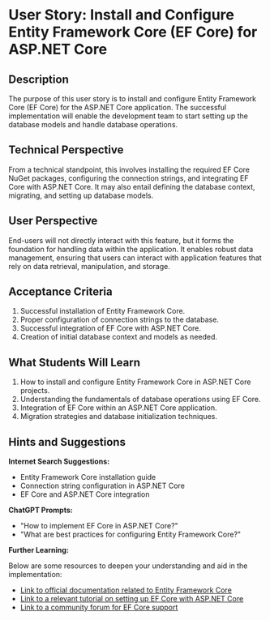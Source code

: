 # User Story: Install and Configure Entity Framework Core (EF Core) for ASP.NET Core

## Description

The purpose of this user story is to install and configure Entity Framework Core (EF Core) for the ASP.NET Core application. The successful implementation will enable the development team to start setting up the database models and handle database operations.

## Technical Perspective

From a technical standpoint, this involves installing the required EF Core NuGet packages, configuring the connection strings, and integrating EF Core with ASP.NET Core. It may also entail defining the database context, migrating, and setting up database models.

## User Perspective

End-users will not directly interact with this feature, but it forms the foundation for handling data within the application. It enables robust data management, ensuring that users can interact with application features that rely on data retrieval, manipulation, and storage.

## Acceptance Criteria

1. Successful installation of Entity Framework Core.
2. Proper configuration of connection strings to the database.
3. Successful integration of EF Core with ASP.NET Core.
4. Creation of initial database context and models as needed.

## What Students Will Learn

1. How to install and configure Entity Framework Core in ASP.NET Core projects.
2. Understanding the fundamentals of database operations using EF Core.
3. Integration of EF Core within an ASP.NET Core application.
4. Migration strategies and database initialization techniques.

## Hints and Suggestions

**Internet Search Suggestions:**

- Entity Framework Core installation guide
- Connection string configuration in ASP.NET Core
- EF Core and ASP.NET Core integration

**ChatGPT Prompts:**

- "How to implement EF Core in ASP.NET Core?"
- "What are best practices for configuring Entity Framework Core?"

**Further Learning:**

Below are some resources to deepen your understanding and aid in the implementation:

- [Link to official documentation related to Entity Framework Core](https://docs.microsoft.com/en-us/ef/core/)
- [Link to a relevant tutorial on setting up EF Core with ASP.NET Core](https://learn.microsoft.com/en-us/aspnet/core/data/ef-mvc/intro)
- [Link to a community forum for EF Core support](https://stackoverflow.com/questions/tagged/entity-framework-core)